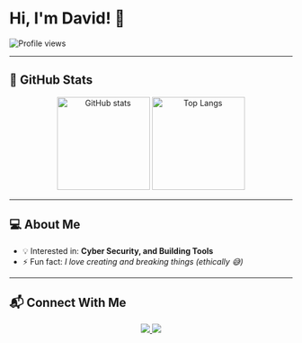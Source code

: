 # Hi, I'm David! 👋  

![Profile views](https://komarev.com/ghpvc/?username=Adenuga123&label=Profile%20views&color=blue&style=flat)

---

## 🚀 GitHub Stats  

<p align="center">
  <img src="https://github-readme-stats.vercel.app/api?username=Adenuga123&show_icons=true&theme=radical" alt="GitHub stats" height="165"/>
  <img src="https://github-readme-stats.vercel.app/api/top-langs/?username=Adenuga123&layout=compact&theme=radical" alt="Top Langs" height="165"/>
</p>

---


## 💻 About Me  
   
- 💡 Interested in: **Cyber Security, and Building Tools**  
- ⚡ Fun fact: *I love creating and breaking things (ethically 😅)*  

---

## 📬 Connect With Me  

<p align="center">
  <a href="https://www.instagram.com/adenuga664/" target="_blank">
    <img src="https://img.shields.io/badge/Instagram-E4405F?style=for-the-badge&logo=instagram&logoColor=white"/>
  </a>
  <a href="https://adenuga-david.vercel.app" target="_blank">
    <img src="https://img.shields.io/badge/Portfolio-000000?style=for-the-badge&logo=About.me&logoColor=white"/>
  </a>
</p>

